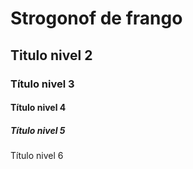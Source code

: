 # Strogonof de frango

## Titulo nivel 2

### Título nivel 3

#### Título nivel 4

##### Título nivel 5

Título nivel 6
